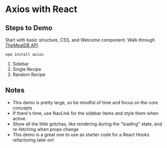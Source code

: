 # Axios with React

## Steps to Demo

Start with basic structure, CSS, and Welcome component.
Walk through [TheMealDB API](https://www.themealdb.com/).

`npm install axios`

1. Sidebar
2. Single Recipe
3. Random Recipe 

## Notes

- This demo is pretty large, so be mindful of time and focus on the core concepts
- If there's time, use NavLink for the sidebar items and style them when active.
- Show all the little gotchas, like rendering during the "loading" state, and re-fetching when props change
- This demo is a great one to use as starter code for a React Hooks refactoring later on!
